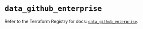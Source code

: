 # `data_github_enterprise`

Refer to the Terraform Registry for docs: [`data_github_enterprise`](https://registry.terraform.io/providers/integrations/github/6.0.1/docs/data-sources/enterprise).
